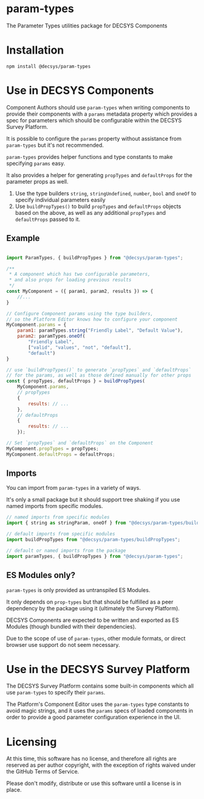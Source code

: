 # param-types

The Parameter Types utilities package for DECSYS Components

# Installation

`npm install @decsys/param-types`

# Use in DECSYS Components

Component Authors should use `param-types` when writing components to provide their components with a `params` metadata property which provides a spec for parameters which should be configurable within the DECSYS Survey Platform.

It is possible to configure the `params` property without assistance from `param-types` but it's not recommended.

`param-types` provides helper functions and type constants to make specifying `params` easy.

It also provides a helper for generating `propTypes` and `defaultProps` for the parameter props as well.

1. Use the type builders `string`, `stringUndefined`, `number`, `bool` and `oneOf` to specify individual parameters easily
2. Use `buildPropTypes()` to build `propTypes` and `defaultProps` objects based on the above, as well as any additional `propTypes` and `defaultProps` passed to it.

## Example

```javascript

import ParamTypes, { buildPropTypes } from "@decsys/param-types";

/**
 * A component which has two configurable parameters,
 * and also props for loading previous results
 */
const MyComponent = ({ param1, param2, results }) => {
    //...
}

// Configure Component params using the type builders,
// so the Platform Editor knows how to configure your component
MyComponent.params = {
    param1: paramTypes.string("Friendly Label", "Default Value"),
    param2: paramTypes.oneOf(
        "Friendly Label",
        ["valid", "values", "not", "default"],
        "default")
}

// use `buildPropTypes()` to generate `propTypes` and `defaultProps`
// for the params, as well as those defined manually for other props
const { propTypes, defaultProps } = buildPropTypes(
    MyComponent.params,
    // propTypes
    {
        results: // ...
    },
    // defaultProps
    {
        results: // ...
    });

// Set `propTypes` and `defaultProps` on the Component
MyComponent.propTypes = propTypes;
MyComponent.defaultProps = defaultProps;
```

## Imports

You can import from `param-types` in a variety of ways.

It's only a small package but it should support tree shaking if you use named imports from specific modules.

```javascript
// named imports from specific modules
import { string as stringParam, oneOf } from "@decsys/param-types/builders";

// default imports from specific modules
import buildPropTypes from "@decsys/param-types/buildPropTypes";

// default or named imports from the package
import paramTypes, { buildPropTypes } from "@decsys/param-types";
```

## ES Modules only?

`param-types` is only provided as untranspiled ES Modules.

It only depends on `prop-types` but that should be fulfilled as a peer dependency by the package using it (ultimately the Survey Platform).

DECSYS Components are expected to be written and exported as ES Modules (though bundled with their dependencies).

Due to the scope of use of `param-types`, other module formats, or direct browser use support do not seem necessary.

# Use in the DECSYS Survey Platform

The DECSYS Survey Platform contains some built-in components which all use `param-types` to specify their `params`.

The Platform's Component Editor uses the `param-types` type constants to avoid magic strings, and it uses the `params` specs of loaded components in order to provide a good parameter configuration experience in the UI.

# Licensing

At this time, this software has no license, and therefore all rights are reserved as per author copyright, with the exception of rights waived under the GitHub Terms of Service.

Please don't modify, distribute or use this software until a license is in place.
